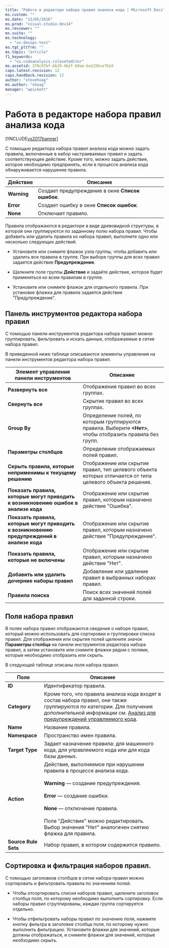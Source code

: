 ```yaml
---
title: "Работа в редакторе набора правил анализа кода | Microsoft Docs"
ms.custom: ""
ms.date: "12/05/2016"
ms.prod: "visual-studio-dev14"
ms.reviewer: ""
ms.suite: ""
ms.technology: 
  - "vs-devops-test"
ms.tgt_pltfrm: ""
ms.topic: "article"
f1_keywords: 
  - "vs.codeanalysis.ruleseteditor"
ms.assetid: 370c97bf-bb29-4b2f-b9ae-ba125bce7b2d
caps.latest.revision: 12
caps.handback.revision: 12
author: "stevehoag"
ms.author: "shoag"
manager: "wpickett"
---
```

# Работа в редакторе набора правил анализа кода
[!INCLUDE[vs2017banner](../code-quality/includes/vs2017banner.md)]

С помощью редактора набора правил анализа кода можно задать правила, включенные в набор настраиваемых правил и задать соответствующее действие.  Кроме того, можно задать действие, которое необходимо предпринять, если в процессе анализа кода обнаруживается нарушение правила.  
  
|Действие|Описание|  
|--------------|--------------|  
|**Warning**|Создает предупреждение в окне **Список ошибок**.|  
|**Error**|Создает ошибку в окне **Список ошибок**.|  
|**None**|Отключает правило.|  
  
 Правила отображаются в редакторе в виде древовидной структуры, в которой они группируются по заданному полю набора правил.  Чтобы добавить или удалить правила из набора правил, выполните одно или несколько следующих действий.  
  
-   Установите или снимите флажок узла группы, чтобы добавить или удалить все правила в группе.  При выборе группы для всех правил задается действие **Предупреждение**.  
  
-   Щелкните поле группы **Действие** и задайте действие, которое будет применяться ко всем правилам в группе.  
  
-   Установите или снимите флажок для отдельного правила.  При установке флажка для правила задается действие "Предупреждение".  
  
## Панель инструментов редактора набора правил  
 С помощью панели инструментов редактора набора правил можно группировать, фильтровать и искать данные, отображаемые в сетке набора правил.  
  
 В приведенной ниже таблице описываются элементы управления на панели инструментов редактора набора правил.  
  
|Элемент управления панели инструментов|Описание|  
|--------------------------------------------|--------------|  
|**Развернуть все**|Отображение правил во всех группах.|  
|**Свернуть все**|Скрытие правил во всех группах.|  
|**Group By**|Определение полей, по которым группируются правила.  Выберите **\<Нет\>**, чтобы отобразить правила без групп.|  
|**Параметры столбцов**|Определение отображаемых полей правил.|  
|**Скрыть правила, которые неприменимы к текущему решению**|Отображение или скрытие правил, тип целевого объекта которых отличается от типа целевого объекта решения.|  
|**Показать правила, которые могут приводить к возникновению ошибок в анализе кода**|Отображение или скрытие правил, которым назначено действие "Ошибка".|  
|**Показать правила, которые могут приводить к возникновению предупреждений в анализе кода**|Отображение или скрытие правил, которым назначено действие "Предупреждение".|  
|**Показать правила, которые не включены**|Отображение или скрытие правил, которым назначено действие "Нет".|  
|**Добавить или удалить дочерние наборы правил**|Добавление или удаление правил в выбранных наборах правил.|  
|**Правила поиска**|Поиск всех значений полей для заданной строки.|  
  
## Поля набора правил  
 В полях набора правил отображаются сведения о наборе правил, который можно использовать для сортировки и группировки списка правил.  Для отображения или скрытия полей щелкните значок **Параметры столбца** на панели инструментов редактора набора правил, а затем установите или снимите флажки рядом с полями, которые необходимо отобразить или скрыть.  
  
 В следующей таблице описаны поля набора правил.  
  
|Поле|Описание|  
|----------|--------------|  
|**ID**|Идентификатор правила.|  
|**Category**|Кроме того, что правила анализа кода входят в состав набора правил, они также группируются по категории.  Для получения дополнительной информации см. [Анализ для предупреждений управляемого кода](../code-quality/code-analysis-for-managed-code-warnings.md).|  
|**Name**|Название правила.|  
|**Namespace**|Пространство имен правила.|  
|**Target Type**|Задает назначение правила: для машинного кода, для управляемого кода или для кода базы данных.|  
|**Action**|Действие, выполняемое при нарушении правила в процессе анализа кода.<br /><br /> **Warning** — создание предупреждения.<br /><br /> **Error** — создание ошибки.<br /><br /> **None** — отключение правила.<br /><br /> Поле "Действие" можно редактировать.  Выбор значения "Нет" аналогичен снятию флажка для правила.|  
|**Source Rule Sets**|Набор правил, в котором содержится правило.|  
  
## Сортировка и фильтрация наборов правил.  
 С помощью заголовков столбцов в сетке набора правил можно сортировать и фильтровать правила по значениям полей.  
  
-   Чтобы отсортировать списки наборов правил, щелкните заголовок столбца поля, по которому необходимо выполнить сортировку.  Если наборы правил сгруппированы, каждая группа сортируется отдельно.  
  
-   Чтобы отфильтровать наборы правил по значению поля, нажмите кнопку фильтра в заголовке столбца поля, по которому нужно выполнить фильтрацию.  Установите флажки для значений, которые должны отображаться, и снимите флажки для значений, которые необходимо скрыть.